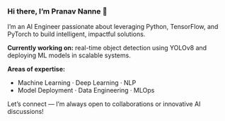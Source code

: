 ### Hi there, I’m Pranav Nanne 👋  
I’m an AI Engineer passionate about leveraging Python, TensorFlow, and PyTorch to build intelligent, impactful solutions.

**Currently working on:** real-time object detection using YOLOv8 and deploying ML models in scalable systems.

**Areas of expertise:**  
- Machine Learning · Deep Learning · NLP  
- Model Deployment · Data Engineering · MLOps  

Let’s connect — I’m always open to collaborations or innovative AI discussions!  
